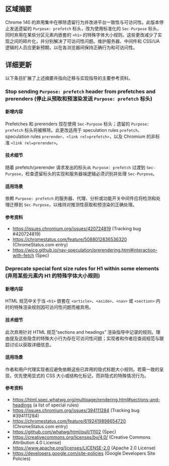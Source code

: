## 区域摘要

Chrome 140 的弃用集中在移除遗留行为并改进平台一致性与可访问性。此版本停止发送遗留的 `Purpose: prefetch` 标头，改为使用标准化的 `Sec-Purpose` 标头，同时弃用在某些分区元素内嵌套的 `<h1>` 的特殊字体大小规则。这些更改减少了实现之间的碎片化，并分别解决了可访问性问题。维护服务器、中间件和 CSS/UA 逻辑的人员应更新预期，以在各浏览器间保持正确行为和可访问性。

## 详细更新

以下条目扩展了上述摘要并指向迁移与实现指导的主要参考资料。

### Stop sending `Purpose: prefetch` header from prefetches and prerenders (停止从预取和预渲染发送 `Purpose: prefetch` 标头)

#### 新增内容
Prefetches 和 prerenders 现在使用 `Sec-Purpose` 标头；遗留的 `Purpose: prefetch` 标头将被移除。此更改适用于 speculation rules `prefetch`、speculation rules `prerender`、`<link rel=prefetch>`，以及 Chromium 的非标准 `<link rel=prerender>`。

#### 技术细节
随着 prefetch/prerender 请求发出的标头从 `Purpose: prefetch` 过渡到 `Sec-Purpose`，检查遗留标头的实现和服务器端逻辑必须识别并处理 `Sec-Purpose`。

#### 适用场景
依赖 `Purpose: prefetch` 的服务器、代理、分析或功能开关中间件应将检测和处理迁移到 `Sec-Purpose`，以维持对推测性获取和预渲染的正确处理。

#### 参考资料
- https://issues.chromium.org/issues/420724819 (Tracking bug #420724819)  
- https://chromestatus.com/feature/5088012836536320 (ChromeStatus.com entry)  
- https://wicg.github.io/nav-speculation/prerendering.html#interaction-with-fetch (Spec)  

### Deprecate special font size rules for H1 within some elements (弃用某些元素内 H1 的特殊字体大小规则)

#### 新增内容
HTML 规范中关于当 `<h1>` 嵌套在 `<article>`、`<aside>`、`<nav>` 或 `<section>` 内时的特殊渲染规则因可访问性问题而被弃用。

#### 技术细节
此次弃用针对 HTML 规范“sections and headings” 渲染指导中记录的规则。理由提及这些隐含的特殊大小行为存在可访问性问题；实现者和作者应查阅规范与跟踪讨论以获取详细信息。

#### 适用场景
作者和用户代理实现者应避免依赖这些已弃用的隐式标题大小规则。若需一致的呈现，优先使用显式的 CSS 大小或结构化标记，而非隐式的特殊情况行为。

#### 参考资料
- https://html.spec.whatwg.org/multipage/rendering.html#sections-and-headings (a list of special rules)  
- https://issues.chromium.org/issues/394111284 (Tracking bug #394111284)  
- https://chromestatus.com/feature/6192419898654720 (ChromeStatus.com entry)  
- https://github.com/whatwg/html/pull/11102 (Spec)  
- https://creativecommons.org/licenses/by/4.0/ (Creative Commons Attribution 4.0 License)  
- https://www.apache.org/licenses/LICENSE-2.0 (Apache 2.0 License)  
- https://developers.google.com/site-policies (Google Developers Site Policies)